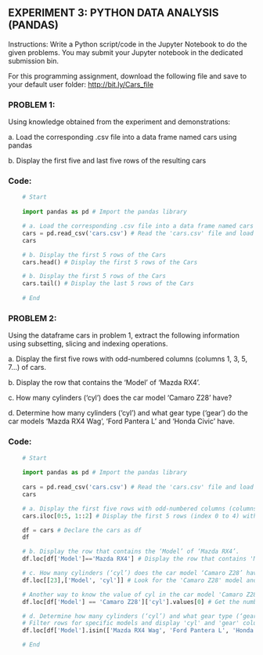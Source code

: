 ## EXPERIMENT 3: PYTHON DATA ANALYSIS (PANDAS)

Instructions:
Write a Python script/code in the Jupyter Notebook to do the given problems. You may submit your Jupyter notebook in the dedicated submission bin.

For this programming assignment, download the following file and save to your default user folder:
http://bit.ly/Cars_file

### PROBLEM 1: 

Using knowledge obtained from the experiment and demonstrations:

a. Load the corresponding .csv file into a data frame named cars using pandas

b. Display the first five and last five rows of the resulting cars

### Code:

```python
    # Start
  
    import pandas as pd # Import the pandas library

    # a. Load the corresponding .csv file into a data frame named cars using pandas
    cars = pd.read_csv('cars.csv') # Read the 'cars.csv' file and load it into a            DataFrame called 'cars'
    cars

    # b. Display the first 5 rows of the Cars 
    cars.head() # Display the first 5 rows of the Cars 

    # b. Display the first 5 rows of the Cars 
    cars.tail() # Display the last 5 rows of the Cars
    
    # End
```


### PROBLEM 2: 

Using the dataframe cars in problem 1, extract the following information using subsetting, slicing and indexing operations.

a. Display the first five rows with odd-numbered columns (columns 1, 3, 5, 7...) of cars.

b. Display the row that contains the ‘Model’ of ‘Mazda RX4’.

c. How many cylinders (‘cyl’) does the car model ‘Camaro Z28’ have?

d. Determine how many cylinders (‘cyl’) and what gear type (‘gear’) do the car models ‘Mazda RX4 Wag’, ‘Ford Pantera L’ and ‘Honda Civic’ have.

### Code:
```python
    # Start
  
    import pandas as pd # Import the pandas library
    
    cars = pd.read_csv('cars.csv') # Read the 'cars.csv' file and load it into a DataFrame called 'cars'
    cars

    # a. Display the first five rows with odd-numbered columns (columns 1, 3, 5, 7...) of cars.
    cars.iloc[0:5, 1::2] # Display the first 5 rows (index 0 to 4) with odd-numbered columns (starting from column 1 and skipping every other column)

    df = cars # Declare the cars as df
    df

    # b. Display the row that contains the ‘Model’ of ‘Mazda RX4’.
    df.loc[df['Model']=='Mazda RX4'] # Display the row that contains 'Model' of 'Mazda      RX4'

    # c. How many cylinders (‘cyl’) does the car model ‘Camaro Z28’ have?
    df.loc[[23],['Model', 'cyl']] # Look for the 'Camaro Z28' model and its cyl

    # Another way to know the value of cyl in the car model 'Camaro Z28' 
    df.loc[df['Model'] == 'Camaro Z28']['cyl'].values[0] # Get the number of cylinders  for the 'Camaro Z28' model (this condition is more specific, giving the exact value of cyl)      

    # d. Determine how many cylinders (‘cyl’) and what gear type (‘gear’) do the car models ‘Mazd RX4 Wag’, ‘Ford Pantera L’ and ‘Honda Civic’ have.
    # Filter rows for specific models and display 'cyl' and 'gear' columns
    df.loc[df['Model'].isin(['Mazda RX4 Wag', 'Ford Pantera L', 'Honda Civic'])][['Model', 'cyl', 'gear']]

    # End
```



